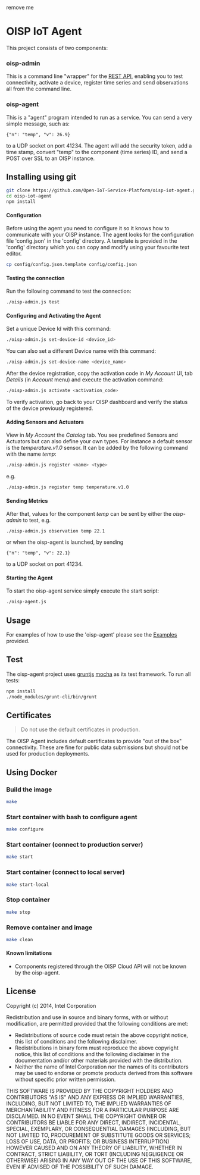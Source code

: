 remove me
# OISP IoT Agent

This project consists of two components:

### oisp-admin
This is a command line "wrapper" for the [REST API](https://github.com/Open-IoT-Service-Platform/platform-launcher/wiki/REST-API), enabling you to test connectivity, activate a device, register time series and send observations all from the command line.

### oisp-agent
This is a "agent" program intended to run as a service. You can send a very simple message, such as:

```
{"n": "temp", "v": 26.9}
```

to a UDP socket on port 41234. The agent will add the security token, add a time stamp, convert "temp" to the component (time series) ID, and send a POST over SSL to an OISP instance.

## Installing using git
``` bash
git clone https://github.com/Open-IoT-Service-Platform/oisp-iot-agent.git
cd oisp-iot-agent
npm install
```

#### Configuration
Before using the agent you need to configure it so it knows how to communicate with your OISP instance. The agent looks for the configuration file 'config.json' in the 'config' directory. A template is provided in the 'config' directory which you can copy and modify using your favourite text editor.

``` bash
cp config/config.json.template config/config.json
```
  
#### Testing the connection
Run the following command to test the connection: 
``` bash
./oisp-admin.js test
```

#### Configuring and Activating the Agent

Set a unique Device Id with this command:
``` bash
./oisp-admin.js set-device-id <device_id>
```

You can also set a different Device name with this command:
``` bash
./oisp-admin.js set-device-name <device_name>
```

After the device registration, copy the activation code in _My Account_ UI, tab _Details_ (in _Account_ menu) and execute the activation command:
``` bash
./oisp-admin.js activate <activation_code>     
```
To verify activation, go back to your OISP dashboard and verify the status of the device previously registered.

#### Adding Sensors and Actuators

View in _My Account_ the _Catalog_ tab. You see predefined Sensors and Actuators but can also define your own types. For instance a default sensor is the _temperature.v1.0_ sensor. It can be added by the following command with the name _temp_:
``` bash
./oisp-admin.js register <name> <type>
```
e.g.
``` bash
./oisp-admin.js register temp temperature.v1.0
```

#### Sending Metrics

After that, values for the component _temp_ can be sent by either the _oisp-admin_ to test, e.g.
```
./oisp-admin.js observation temp 22.1
```

or when the oisp-agent is launched, by sending
```
{"n": "temp", "v": 22.1}
```
to a UDP socket on port 41234.

#### Starting the Agent

To start the oisp-agent service simply execute the start script:
``` bash
./oisp-agent.js
```
## Usage

For examples of how to use the 'oisp-agent' please see the [Examples](https://github.com/Open-IoT-Service-Platform/oisp-iot-agent/tree/master/examples) provided.

## Test

The oisp-agent project uses [gruntjs](http://gruntjs.com/) [mocha](http://visionmedia.github.io/mocha/) as its test framework. 
To run all tests:
``` bash
npm install 
./node_modules/grunt-cli/bin/grunt
```

## Certificates

> Do not use the default certificates in production.

The OISP Agent includes default certificates to provide "out of the box" connectivity. These are fine for public data submissions but should not be used for production deployments.

## Using Docker

### Build the image
````bash
make
````

### Start container with bash to configure agent
````bash
make configure
````

### Start container (connect to production server)
````bash
make start
````

### Start container (connect to local server)
````bash
make start-local
````

### Stop container
````bash
make stop
````

### Remove container and image 
````bash
make clean
````
#### Known limitations
 
* Components registered through the OISP Cloud API will not be known by the oisp-agent.

## License

Copyright (c) 2014, Intel Corporation

Redistribution and use in source and binary forms, with or without modification,
are permitted provided that the following conditions are met:

* Redistributions of source code must retain the above copyright notice,
  this list of conditions and the following disclaimer.
* Redistributions in binary form must reproduce the above copyright notice,
  this list of conditions and the following disclaimer in the documentation
  and/or other materials provided with the distribution.
* Neither the name of Intel Corporation nor the names of its contributors
  may be used to endorse or promote products derived from this software
  without specific prior written permission.

THIS SOFTWARE IS PROVIDED BY THE COPYRIGHT HOLDERS AND CONTRIBUTORS "AS IS" AND
ANY EXPRESS OR IMPLIED WARRANTIES, INCLUDING, BUT NOT LIMITED TO, THE IMPLIED
WARRANTIES OF MERCHANTABILITY AND FITNESS FOR A PARTICULAR PURPOSE ARE
DISCLAIMED. IN NO EVENT SHALL THE COPYRIGHT OWNER OR CONTRIBUTORS BE LIABLE FOR
ANY DIRECT, INDIRECT, INCIDENTAL, SPECIAL, EXEMPLARY, OR CONSEQUENTIAL DAMAGES
(INCLUDING, BUT NOT LIMITED TO, PROCUREMENT OF SUBSTITUTE GOODS OR SERVICES;
LOSS OF USE, DATA, OR PROFITS; OR BUSINESS INTERRUPTION) HOWEVER CAUSED AND ON
ANY THEORY OF LIABILITY, WHETHER IN CONTRACT, STRICT LIABILITY, OR TORT
(INCLUDING NEGLIGENCE OR OTHERWISE) ARISING IN ANY WAY OUT OF THE USE OF THIS
SOFTWARE, EVEN IF ADVISED OF THE POSSIBILITY OF SUCH DAMAGE.
